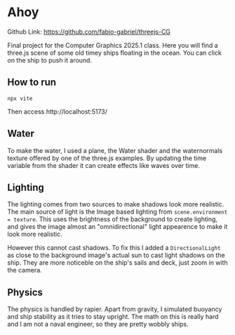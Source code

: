 # Ahoy

Github Link: https://github.com/fabio-gabriel/threejs-CG

Final project for the Computer Graphics 2025.1 class. Here you will find a three.js scene of some old timey ships floating in the ocean. You can click on the ship to push it around.

## How to run 
`npx vite`

Then access http://localhost:5173/

## Water 
To make the water, I used a plane, the Water shader and the waternormals texture offered by one of the three.js examples. By updating the time variable from the shader it can create effects like waves over time.

## Lighting
The lighting comes from two sources to make shadows look more realistic. The main source of light is the Image based lighting from `scene.environment = texture`. This uses the brightness of the background to create lighting, and gives the image almost an "omnidirectional" light appearence to make it look more realistic. 

However this cannot cast shadows. To fix this I added a `DirectionalLight` as close to the background image's actual sun to cast light shadows on the ship. They are more noticeble on the ship's sails and deck, just zoom in with the camera.

## Physics
The physics is handled by rapier. Apart from gravity, I simulated buoyancy and ship stability as it tries to stay upright. The math on this is really hard and I am not a naval engineer, so they are pretty wobbly ships.
